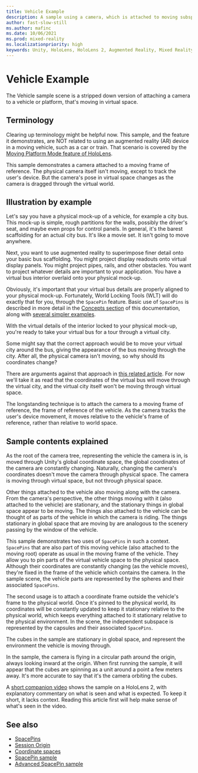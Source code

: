 ```yaml
---
title: Vehicle Example
description: A sample using a camera, which is attached to moving subspace.
author: fast-slow-still
ms.author: mafinc
ms.date: 10/06/2021
ms.prod: mixed-reality
ms.localizationpriority: high
keywords: Unity, HoloLens, HoloLens 2, Augmented Reality, Mixed Reality, ARCore, ARKit, development, MRTK
---
```


# Vehicle Example

The Vehicle sample scene is a stripped down version of attaching a camera to a vehicle or platform, that's moving in virtual space.

## Terminology

Clearing up terminology might be helpful now. This sample, and the feature it demonstrates, are NOT related to using an augmented reality (AR) device in a moving vehicle, such as a car or train. That scenario is covered by the [Moving Platform Mode feature of HoloLens](/hololens/hololens2-moving-platform).

This sample demonstrates a camera attached to a moving frame of reference. The physical camera itself isn't moving, except to track the user's device. But the camera's pose in virtual space changes as the camera is dragged through the virtual world.

## Illustration by example

Let's say you have a physical mock-up of a vehicle, for example a city bus. This mock-up is simple, rough partitions for the walls, possibly the driver's seat, and maybe even props for control panels. In general, it's the barest scaffolding for an actual city bus. It's like a movie set. It isn't going to move anywhere.

Next, you want to use augmented reality to superimpose finer detail onto your basic bus scaffolding. You might project display readouts onto virtual display panels. You might project pipes, rails, and other obstacles. You want to project whatever details are important to your application. You have a virtual bus interior overlaid onto your physical mock-up.

Obviously, it's important that your virtual bus details are properly aligned to your physical mock-up. Fortunately, World Locking Tools (WLT) will do exactly that for you, through the `SpacePin` feature. Basic use of `SpacePins` is described in more detail in the [Concepts section](~/Documentation/Concepts/Advanced/SpacePins.md) of this documentation, along with [several simpler examples](~/Documentation/HowTos/SampleApplications.md).

With the virtual details of the interior locked to your physical mock-up, you're ready to take your virtual bus for a tour through a virtual city.

Some might say that the correct approach would be to move your virtual city around the bus, giving the appearance of the bus moving through the city. After all, the physical camera isn't moving, so why should its coordinates change?

There are arguments against that approach in [this related article](~/Documentation/Concepts/Advanced/SessionOrigin.md). For now we'll take it as read that the coordinates of the virtual bus will move through the virtual city, and the virtual city itself won't be moving through virtual space.

The longstanding technique is to attach the camera to a moving frame of reference, the frame of reference of the vehicle. As the camera tracks the user's device movement, it moves relative to the vehicle's frame of reference, rather than relative to world space.

## Sample contents explained

As the root of the camera tree, representing the vehicle the camera is in, is moved through Unity's global coordinate space, the global coordinates of the camera are constantly changing. Naturally, changing the camera's coordinates doesn't move the camera through physical space. The camera is moving through virtual space, but not through physical space.

Other things attached to the vehicle also moving along with the camera. From the camera's perspective, the other things moving with it (also attached to the vehicle) are stationary, and the stationary things in global space appear to be moving. The things also attached to the vehicle can be thought of as parts of the vehicle in which the camera is riding. The things stationary in global space that are moving by are analogous to the scenery passing by the window of the vehicle.

This sample demonstrates two uses of `SpacePins` in such a context. `SpacePins` that are also part of this moving vehicle (also attached to the moving root) operate as usual in the moving frame of the vehicle. They allow you to pin parts of the virtual vehicle space to the physical space. Although their coordinates are constantly changing (as the vehicle moves), they're fixed in the frame of the vehicle which contains the camera. In the sample scene, the vehicle parts are represented by the spheres and their associated `SpacePins`.

The second usage is to attach a coordinate frame outside the vehicle's frame to the physical world. Once it's pinned to the physical world, its coordinates will be constantly updated to keep it stationary relative to the physical world, which keeps everything attached to it stationary relative to the physical environment. In the scene, the independent subspace is represented by the capsules and their associated `SpacePins`.

The cubes in the sample are stationary in global space, and represent the environment the vehicle is moving through.

In the sample, the camera is flying in a circular path around the origin, always looking inward at the origin. When first running the sample, it will appear that the cubes are spinning as a unit around a point a few meters away. It's more accurate to say that it's the camera orbiting the cubes.

A [short companion video](https://youtu.be/-jos5tk9V5U) shows the sample on a HoloLens 2, with explanatory commentary on what is seen and what is expected. To keep it short, it lacks context. Reading this article first will help make sense of what's seen in the video.

## See also

* [SpacePins](~/Documentation/Concepts/Advanced/SpacePins.md)
* [Session Origin](~/Documentation/Concepts/Advanced/SessionOrigin.md)
* [Coordinate spaces](~/Documentation/Concepts/Advanced/CoordinateSpaces.md)
* [SpacePin sample](~/Documentation/HowTos/Samples/SpacePin.md)
* [Advanced SpacePin sample](https://microsoft.github.io/MixedReality-WorldLockingTools-Samples/Advanced/AlignSubScene/AlignSubScene.html)
